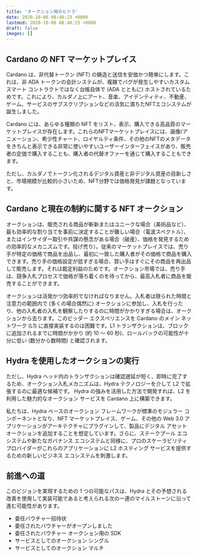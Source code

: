 ```yaml
---
title: 'オークション用のヒドラ'
date: 2020-10-06 08:48:23 +0000
lastmod: 2020-10-06 08:48:23 +0000
draft: false
images: []
---
```


## Cardano の NFT マーケットプレイス

Cardano は、非代替トークン (NFT) の鋳造と送信を安価かつ簡単にします。これは、非 ADA トークンの会計システムが、複雑でバグが発生しやすいカスタム スマート コントラクトではなく台帳自体で (ADA とともに) ホストされているためです。これにより、カルダノ上にアート、音楽、アイデンティティ、不動産、ゲーム、サービスのサブスクリプションなどの活気に満ちたNFTエコシステムが誕生しました。

Cardano には、あらゆる種類の NFT をリスト、表示、購入できる高品質のマーケットプレイスが存在します。これらのNFTマーケットプレイスには、画像/アニメーション、希少性チャート、ロイヤルティ条件、その他のNFTのメタデータをきちんと表示できる非常に使いやすいユーザーインターフェイスがあり、販売者の定価で購入することも、購入者の代替オファーを通じて購入することもできます。

ただし、カルダノでトークン化されるデジタル資産と非デジタル資産の目新しさと、市場規模が比較的小さいため、NFT分野では価格発見が課題となっています。

## Cardano と現在の制約に関する NFT オークション

オークションは、販売される商品が斬新またはユニークな場合（美術品など）、最も効率的な割り当てを事前に決定することが難しい場合（電波スペクトル）、またはインサイダー取引や共謀の懸念がある場合（破産）、価格を発見するための効率的なメカニズムです。投げ売り）。従来のマーケットプレイスでは、売り手が特定の価格で商品を出品し、最初に一致した購入者がその価格で商品を購入できます。売り手の価格設定が低すぎる場合、買い手はすぐにその商品を再出品して販売します。それは裁定利益のためです。オークション市場では、売り手は、競争入札プロセスで価格が落ち着くのを待ってから、最高入札者に商品を販売することができます。

オークションは活発かつ効率的でなければなりません。入札者は限られた時間と注意力の範囲内で (多くの場合偶然に) オークションに参加し、入札を行ったり、他の入札者の入札を観察したりするのに時間がかかりすぎる場合は、オークションから去ります。このビッダー エクスペリエンスを Cardano のメイン ネットワーク (L1) に直接実装するのは困難です。L1 トランザクションは、ブロックに追加されるまでに時間がかかり (約 10 ～ 60 秒)、ロールバックの可能性が十分に低い (数分から数時間) と確認されます。

## Hydra を使用したオークションの実行

ただし、Hydra ヘッド内のトランザクションは確認遅延が短く、即時に完了するため、オークション入札メカニズムは、Hydra テクノロジーを介して L2 で拡張するのに最適な候補です。 Hydra の強みを活用した方法で開発すれば、L2 を利用した魅力的なオークション サービスを Cardano 上に構築できます。

私たちは、Hydra ベースのオークション フレームワークが標準のモジュラー コンポーネントとなり、NFT マーケットプレイス、ゲーム、その他の Web 3.0 アプリケーションがアーキテクチャにプラグインして、製品にデジタル アセット オークションを追加することを想定しています。さらに、ステークプール エコシステムや新たなガバナンス エコシステムと同様に、プロのスケーラビリティ プロバイダーがこれらのアプリケーションに L2 ホスティング サービスを提供するための新しいビジネス エコシステムを刺激します。

## 前進への道

このビジョンを実現するための 1 つの可能なパスは、Hydra とその予想される改善を使用して実装可能であると考えられる次の一連のマイルストーンに沿って進む可能性があります。

- 委任バウチャー招待状
- 委任されたバウチャーがオープンしました
- 委任されたバウチャー オークション用の SDK
- サービスとしてのオークション シングル
- サービスとしてのオークション マルチ
